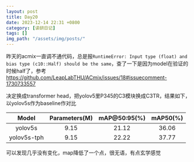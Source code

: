 ```yaml
---
layout: post
title: Day20
date: 2023-12-14 22:31 +0800
category: [读研日记]
tags: []
img_path: "/assets/img/posts/"
---
```


昨天的acmix一直调不通代码，总是报`RuntimeError: Input type (float) and bias type (c10::Half) should be the same`，查了一下是因为model在验证的时候half了，参考<https://github.com/LeapLabTHU/ACmix/issues/18#issuecomment-1730733557>

决定换成transformer head，把yolov5里P345的C3模块换成C3TR，结果如下，以yolov5s作为baseline作对比

|Model            |Parameters(M)|mAP@50:95(%)|mAP50(%) |
|:---:            |:---:        |:---:       |:---:    |
|yolov5s          |9.15         |21.12       |36.06    |
|yolov5s-tph      |9.15         |22.22       |37.77    |

可以发现几乎没有变化，map降低了一个点，很无语，有点玄学感觉
